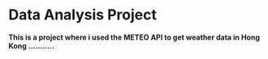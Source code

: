 # Data Analysis Project


**This is a project where i used the METEO API to get weather data in Hong Kong ...........**
